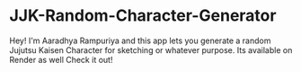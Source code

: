 # JJK-Random-Character-Generator
Hey! 
I'm Aaradhya Rampuriya and this app lets you generate a random Jujutsu Kaisen Character for sketching or whatever purpose.
Its available on Render as well
Check it out!
